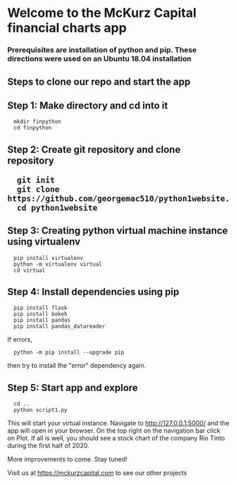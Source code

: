 <h1>Welcome to the McKurz Capital financial charts app</h1>

<h3>Prerequisites are installation of python and pip. These directions were used on an Ubuntu 18.04 installation</h3>

<h2>Steps to clone our repo and start the app</h2>

<h2>Step 1: Make directory and cd into it</h2>

      mkdir finpython
      cd finpython

<h2>Step 2: Create git repository and clone repository

      git init
      git clone https://github.com/georgemac510/python1website.git
      cd python1website

<h2>Step 3: Creating python virtual machine instance using virtualenv</h2>

      pip install virtualenv
      python -m virtualenv virtual
      cd virtual

<h2>Step 4: Install dependencies using pip</h2>

      pip install flask
      pip install bokeh
      pip install pandas
      pip install pandas_datareader

If errors,

      python -m pip install --upgrade pip

then try to install the "error" dependency again.

<h2>Step 5: Start app and explore</h2>

      cd ..
      python script1.py

This will start your virtual instance. Navigate to http://127.0.0.1:5000/ and the app
will open in your browser. On the top right on the navigation bar click on Plot. If all is well,
you should see a stock chart of the company Rio Tinto during the first half of 2020.

More improvements to come. Stay tuned!

Visit us at https://mckurzcapital.com to see our other projects
